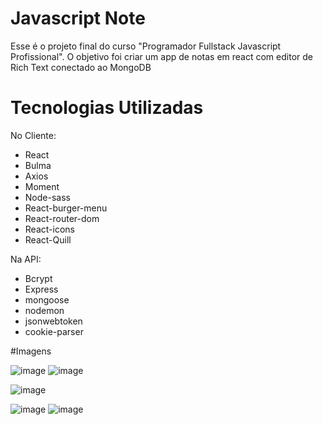 # Javascript Note

Esse é o projeto final do curso "Programador Fullstack Javascript Profissional". O objetivo foi criar um app de notas em react com editor de Rich Text conectado ao MongoDB

# Tecnologias Utilizadas

No Cliente:
- React
- Bulma
- Axios
- Moment
- Node-sass
- React-burger-menu
- React-router-dom
- React-icons
- React-Quill

Na API:
- Bcrypt
- Express
- mongoose
- nodemon
- jsonwebtoken
- cookie-parser

#Imagens

![image](https://user-images.githubusercontent.com/98918812/172023693-7e2a983d-a610-4467-bf57-bff19249f7b6.png)
![image](https://user-images.githubusercontent.com/98918812/172023703-7ee2616a-81aa-440f-8bcd-c63cbecb9e4e.png)

![image](https://user-images.githubusercontent.com/98918812/172023836-e50d4ba3-e5fa-44d2-8034-551593d5c80d.png)

![image](https://user-images.githubusercontent.com/98918812/172023865-11123ec3-aa06-42d8-adab-a3656ab6a1d7.png)
![image](https://user-images.githubusercontent.com/98918812/172023882-e9e0fb3f-2be6-47ac-afd1-cdf6f431e643.png)


